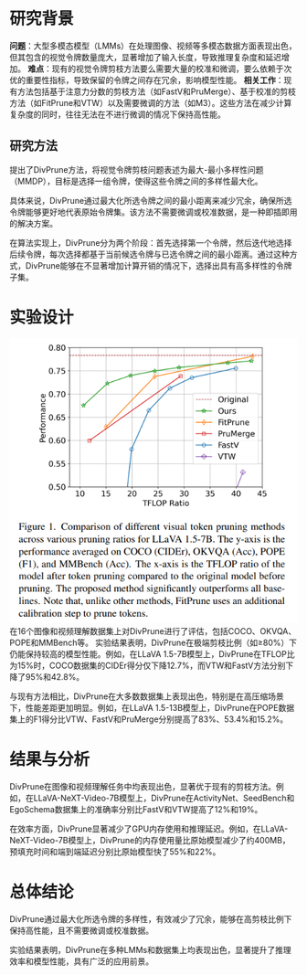 # ​​研究背景​​
**问题**：大型多模态模型（LMMs）在处理图像、视频等多模态数据方面表现出色，但其包含的视觉令牌数量庞大，显著增加了输入长度，导致推理复杂度和延迟增加。
**难点**：现有的视觉令牌剪枝方法要么需要大量的校准和微调，要么依赖于次优的重要性指标，导致保留的令牌之间存在冗余，影响模型性能。
**相关工作**：现有方法包括基于注意力分数的剪枝方法（如FastV和PruMerge）、基于校准的剪枝方法（如FitPrune和VTW）以及需要微调的方法（如M3）。这些方法在减少计算复杂度的同时，往往无法在不进行微调的情况下保持高性能。
## ​​研究方法​​
提出了DivPrune方法，将视觉令牌剪枝问题表述为最大-最小多样性问题（MMDP），目标是选择一组令牌，使得这些令牌之间的多样性最大化。

具体来说，DivPrune通过最大化所选令牌之间的最小距离来减少冗余，确保所选令牌能够更好地代表原始令牌集。该方法不需要微调或校准数据，是一种即插即用的解决方案。

在算法实现上，DivPrune分为两个阶段：首先选择第一个令牌，然后迭代地选择后续令牌，每次选择都基于当前候选令牌与已选令牌之间的最小距离。通过这种方式，DivPrune能够在不显著增加计算开销的情况下，选择出具有高多样性的令牌子集。
# ​​实验设计​​
![实验结果](divprune.PNG)
在16个图像和视频理解数据集上对DivPrune进行了评估，包括COCO、OKVQA、POPE和MMBench等。
实验结果表明，DivPrune在极端剪枝比例（如≥80%）下仍能保持较高的模型性能。例如，在LLaVA 1.5-7B模型上，DivPrune在TFLOP比为15%时，COCO数据集的CIDEr得分仅下降12.7%，而VTW和FastV方法分别下降了95%和42.8%。

与现有方法相比，DivPrune在大多数数据集上表现出色，特别是在高压缩场景下，性能差距更加明显。例如，在LLaVA 1.5-13B模型上，DivPrune在POPE数据集上的F1得分比VTW、FastV和PruMerge分别提高了83%、53.4%和15.2%。
# ​​结果与分析​​
DivPrune在图像和视频理解任务中均表现出色，显著优于现有的剪枝方法。例如，在LLaVA-NeXT-Video-7B模型上，DivPrune在ActivityNet、SeedBench和EgoSchema数据集上的准确率分别比FastV和VTW提高了12%和19%。

在效率方面，DivPrune显著减少了GPU内存使用和推理延迟。例如，在LLaVA-NeXT-Video-7B模型上，DivPrune的内存使用量比原始模型减少了约400MB，预填充时间和端到端延迟分别比原始模型快了55%和22%。
# ​​总体结论​​
DivPrune通过最大化所选令牌的多样性，有效减少了冗余，能够在高剪枝比例下保持高性能，且不需要微调或校准数据。

实验结果表明，DivPrune在多种LMMs和数据集上均表现出色，显著提升了推理效率和模型性能，具有广泛的应用前景。